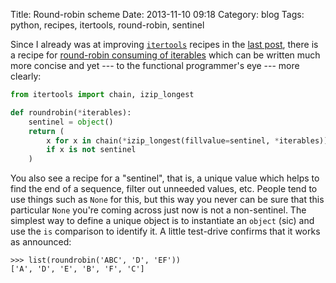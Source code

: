 Title: Round-robin scheme
Date: 2013-11-10 09:18
Category: blog
Tags: python, recipes, itertools, round-robin, sentinel

Since I already was at improving [`itertools`](http://docs.python.org/library/itertools.html) recipes in the [last post](/blog/2013/11/09/iterate-in-chunks/), there is a recipe for [round-robin consuming of iterables](http://docs.python.org/library/itertools.html#recipes) which can be written much more concise and yet --- to the functional programmer's eye --- more clearly:

``` python
from itertools import chain, izip_longest

def roundrobin(*iterables):
    sentinel = object()
    return (
        x for x in chain(*izip_longest(fillvalue=sentinel, *iterables))
        if x is not sentinel
    )
```

You also see a recipe for a "sentinel", that is, a unique value which helps to find the end of a sequence, filter out unneeded values, etc. People tend to use things such as `None` for this, but this way you never can be sure that this particular `None` you're coming across just now is not a non-sentinel. The simplest way to define a unique object is to instantiate an `object` (sic) and use the `is` comparison to identify it. A little test-drive confirms that it works as announced:

```
>>> list(roundrobin('ABC', 'D', 'EF'))
['A', 'D', 'E', 'B', 'F', 'C']
```
